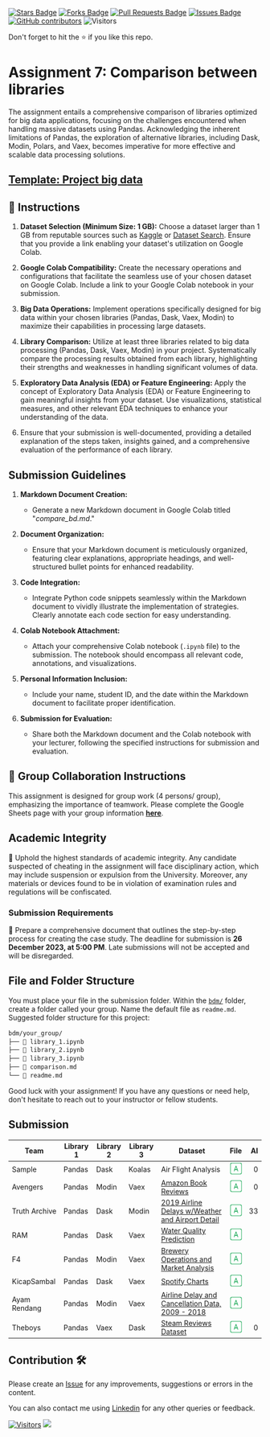 <a href="https://github.com/drshahizan/Python-big-data/stargazers"><img src="https://img.shields.io/github/stars/drshahizan/Python-big-data" alt="Stars Badge"/></a>
<a href="https://github.com/drshahizan/Python-big-data/network/members"><img src="https://img.shields.io/github/forks/drshahizan/Python-big-data" alt="Forks Badge"/></a>
<a href="https://github.com/drshahizan/Python-big-data/pulls"><img src="https://img.shields.io/github/issues-pr/drshahizan/Python-big-data" alt="Pull Requests Badge"/></a>
<a href="https://github.com/drshahizan/Python-big-data/issues"><img src="https://img.shields.io/github/issues/drshahizan/Python-big-data" alt="Issues Badge"/></a>
<a href="https://github.com/drshahizan/Python-big-data/graphs/contributors"><img alt="GitHub contributors" src="https://img.shields.io/github/contributors/drshahizan/Python-big-data?color=2b9348"></a>
![Visitors](https://api.visitorbadge.io/api/visitors?path=https%3A%2F%2Fgithub.com%2Fdrshahizan%2FPython-big-data&labelColor=%23d9e3f0&countColor=%23697689&style=flat)

Don't forget to hit the :star: if you like this repo.

# Assignment 7: Comparison between libraries
The assignment entails a comprehensive comparison of libraries optimized for big data applications, focusing on the challenges encountered when handling massive datasets using Pandas. Acknowledging the inherent limitations of Pandas, the exploration of alternative libraries, including Dask, Modin, Polars, and Vaex, becomes imperative for more effective and scalable data processing solutions.

## [Template: Project big data](./sample/compare_big_data.ipynb)

## 🚀 Instructions
1. **Dataset Selection (Minimum Size: 1 GB):** Choose a dataset larger than 1 GB from reputable sources such as [Kaggle](https://www.kaggle.com/datasets) or [Dataset Search](https://datasetsearch.research.google.com/). Ensure that you provide a link enabling your dataset's utilization on Google Colab.

2. **Google Colab Compatibility:** Create the necessary operations and configurations that facilitate the seamless use of your chosen dataset on Google Colab. Include a link to your Google Colab notebook in your submission.

3. **Big Data Operations:** Implement operations specifically designed for big data within your chosen libraries (Pandas, Dask, Vaex, Modin) to maximize their capabilities in processing large datasets.

4. **Library Comparison:** Utilize at least three libraries related to big data processing (Pandas, Dask, Vaex, Modin) in your project. Systematically compare the processing results obtained from each library, highlighting their strengths and weaknesses in handling significant volumes of data.

5. **Exploratory Data Analysis (EDA) or Feature Engineering:** Apply the concept of Exploratory Data Analysis (EDA) or Feature Engineering to gain meaningful insights from your dataset. Use visualizations, statistical measures, and other relevant EDA techniques to enhance your understanding of the data.

6. Ensure that your submission is well-documented, providing a detailed explanation of the steps taken, insights gained, and a comprehensive evaluation of the performance of each library.

## Submission Guidelines

1. **Markdown Document Creation:**
   - Generate a new Markdown document in Google Colab titled "*compare_bd.md*."

2. **Document Organization:**
   - Ensure that your Markdown document is meticulously organized, featuring clear explanations, appropriate headings, and well-structured bullet points for enhanced readability.

3. **Code Integration:**
   - Integrate Python code snippets seamlessly within the Markdown document to vividly illustrate the implementation of strategies. Clearly annotate each code section for easy understanding.

4. **Colab Notebook Attachment:**
   - Attach your comprehensive Colab notebook (`.ipynb` file) to the submission. The notebook should encompass all relevant code, annotations, and visualizations.

5. **Personal Information Inclusion:**
   - Include your name, student ID, and the date within the Markdown document to facilitate proper identification.

6. **Submission for Evaluation:**
   - Share both the Markdown document and the Colab notebook with your lecturer, following the specified instructions for submission and evaluation.

## 🚀 Group Collaboration Instructions
This assignment is designed for group work (4 persons/ group), emphasizing the importance of teamwork. Please complete the Google Sheets page with your group information [**here**](https://docs.google.com/spreadsheets/d/1WJWrzrGmfC0z5CmTYCGmlkKa7_byYOoxlU0MTg7pRrk/edit#gid=1360008561). 

## Academic Integrity
🚫 Uphold the highest standards of academic integrity. Any candidate suspected of cheating in the assignment will face disciplinary action, which may include suspension or expulsion from the University. Moreover, any materials or devices found to be in violation of examination rules and regulations will be confiscated.

### Submission Requirements
📝 Prepare a comprehensive document that outlines the step-by-step process for creating the case study. 
The deadline for submission is **26 December 2023, at 5:00 PM**. Late submissions will not be accepted and will be disregarded.

## File and Folder Structure 

You must place your file in the submission folder. Within the [`bdm/`](https://github.com/drshahizan/Python-big-data/edit/main/assignment/ass7/bdm) folder, create a folder called your group. Name the default file as `readme.md`. Suggested folder structure for this project:

```html
bdm/your_group/
├── 📄 library_1.ipynb
├── 📄 library_2.ipynb
├── 📄 library_3.ipynb
├── 📄 comparison.md
└── 📄 readme.md

```

Good luck with your assignment! If you have any questions or need help, don't hesitate to reach out to your instructor or fellow students.

## Submission

| Team | Library 1 | Library 2 | Library 3 | Dataset |  File | AI |
| ----- | ----- | ------ | ------ |  ------ | :------: | ------: | 
| Sample | Pandas | Dask | Koalas | Air Flight Analysis | <a href="./sample/readme.md" ><img src="../../../images/answer.png" width="24px" height="24px" > | 0 |
| Avengers | Pandas | Modin | Vaex | [Amazon Book Reviews](https://www.kaggle.com/datasets/mohamedbakhet/amazon-books-reviews) | <a href="./Avengers/readme.md" ><img src="../../../images/answer.png" width="24px" height="24px" > | 0 |
| Truth Archive | Pandas | Dask |Modin  | [2019 Airline Delays w/Weather and Airport Detail](https://www.kaggle.com/datasets/threnjen/2019-airline-delays-and-cancellations) | <a href="./Thruth%20Archive/readme.md" ><img src="../../../images/answer.png" width="24px" height="24px" > | 33 |
| RAM | Pandas | Dask |Vaex  | [Water Quality Prediction](https://www.kaggle.com/datasets/mitanshuchakrawarty/water-quality-prediction) | <a href="./RAM/readme.md" ><img src="../../../images/answer.png" width="24px" height="24px" > |  |
| F4 | Pandas | Modin |Vaex  | [Brewery Operations and Market Analysis](https://www.kaggle.com/datasets/ankurnapa/brewery-operations-and-market-analysis-dataset) | <a href="./F4/readme.md" ><img src="../../../images/answer.png" width="24px" height="24px" > |
| KicapSambal | Pandas | Dask | Vaex  | [Spotify Charts](https://www.kaggle.com/datasets/dhruvildave/spotify-charts) | <a href="./KicapSambal/readme.md" ><img src="../../../images/answer.png" width="24px" height="24px" > |
| Ayam Rendang | Pandas | Modin | Vaex | [Airline Delay and Cancellation Data, 2009 - 2018](https://www.kaggle.com/datasets/yuanyuwendymu/airline-delay-and-cancellation-data-2009-2018/code) | <a href="" ><img src="../../../images/answer.png" width="24px" height="24px" > |
| Theboys | Pandas | Vaex | Dask | [Steam Reviews Dataset](https://www.kaggle.com/datasets/forgemaster/steam-reviews-dataset?select=reviews-1230-2345.csv) | <a href="https://github.com/drshahizan/Python-big-data/tree/main/assignment/ass7/bdm/Theboys" ><img src="../../../images/answer.png" width="24px" height="24px" > | 0 |



## Contribution 🛠️
Please create an [Issue](https://github.com/drshahizan/Python_EDA/issues) for any improvements, suggestions or errors in the content.

You can also contact me using [Linkedin](https://www.linkedin.com/in/drshahizan/) for any other queries or feedback.

[![Visitors](https://api.visitorbadge.io/api/visitors?path=https%3A%2F%2Fgithub.com%2Fdrshahizan&labelColor=%23697689&countColor=%23555555&style=plastic)](https://visitorbadge.io/status?path=https%3A%2F%2Fgithub.com%2Fdrshahizan)
![](https://hit.yhype.me/github/profile?user_id=81284918)

